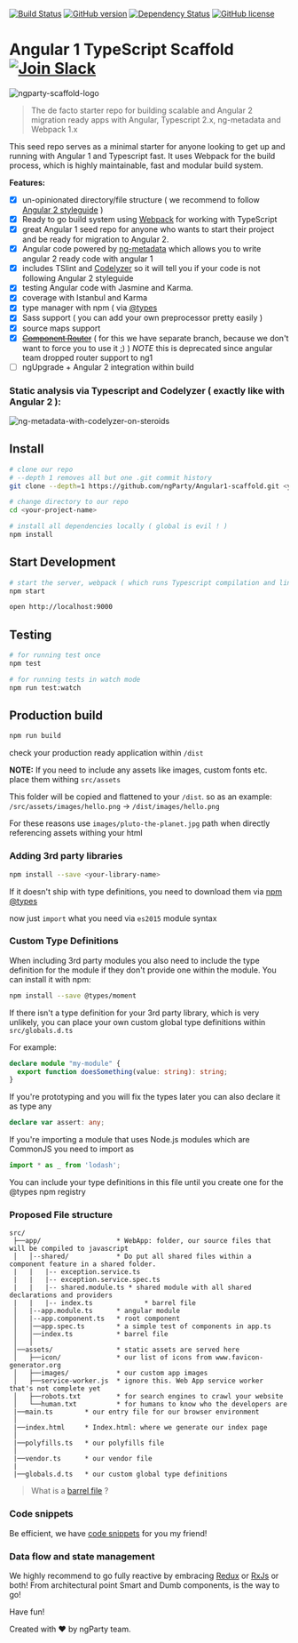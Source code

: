 [![Build Status](https://travis-ci.org/ngParty/Angular1-scaffold.svg?branch=master)](https://travis-ci.org/ngParty/Angular1-scaffold)
[![GitHub version](https://badge.fury.io/gh/ngParty%2FAngular1-scaffold.svg)](https://badge.fury.io/gh/ngParty%2FAngular1-scaffold)
[![Dependency Status](https://david-dm.org/ngParty/Angular1-scaffold.svg)](https://david-dm.org/ngParty/Angular1-scaffold)
[![GitHub license](https://img.shields.io/badge/license-MIT-blue.svg)](https://raw.githubusercontent.com/ngParty/Angular1-scaffold/master/LICENSE)

# Angular 1 TypeScript Scaffold [![Join Slack](https://img.shields.io/badge/slack-join-brightgreen.svg)](https://ngparty.herokuapp.com)

![ngparty-scaffold-logo](https://cloud.githubusercontent.com/assets/1223799/15454478/db5b45f6-2039-11e6-8a24-315656d53b6d.png)

> The de facto starter repo for building scalable and Angular 2 migration ready apps with Angular, Typescript 2.x, ng-metadata and Webpack 1.x

This seed repo serves as a minimal starter for anyone looking to get up and running with Angular 1 and Typescript fast.
It uses Webpack for the build process, which is highly maintainable, fast and modular build system.

**Features:**

- [x] un-opinionated directory/file structure ( we recommend to follow [Angular 2 styleguide](https://angular.io/styleguide) )
- [x] Ready to go build system using [Webpack](https://webpack.github.io/) for working with TypeScript
- [x] great Angular 1 seed repo for anyone who wants to start their project and be ready for migration to Angular 2.
- [x] Angular code powered by [ng-metadata](https://github.com/ngParty/ng-metadata) which allows you to write angular 2 ready code with angular 1
- [x] includes TSlint and [Codelyzer](https://github.com/mgechev/codelyzer) so it will tell you if your code is not following Angular 2 styleguide
- [x] testing Angular code with Jasmine and Karma.
- [x] coverage with Istanbul and Karma
- [x] type manager with npm ( via [@types](https://www.npmjs.com/~types )
- [x] Sass support ( you can add your own preprocessor pretty easily )
- [x] source maps support
- [x] ~~[Component Router](https://github.com/ngParty/Angular1-scaffold/tree/component-router)~~ ( for this we have separate branch, because we don't want to force you to use it ;) ) *NOTE* this is deprecated since angular team dropped router support to ng1
- [ ] ngUpgrade + Angular 2 integration within build

### Static analysis via Typescript and Codelyzer ( exactly like with Angular 2 ):

![ng-metadata-with-codelyzer-on-steroids](https://cloud.githubusercontent.com/assets/1223799/21472541/fd7f804c-cadf-11e6-94ae-62c4682c76f8.gif)


## Install

```bash
# clone our repo
# --depth 1 removes all but one .git commit history
git clone --depth=1 https://github.com/ngParty/Angular1-scaffold.git <your-project-name>

# change directory to our repo
cd <your-project-name>

# install all dependencies locally ( global is evil ! )
npm install
```

## Start Development

```bash
# start the server, webpack ( which runs Typescript compilation and linting with TSlint and Codelyzer )
npm start

open http://localhost:9000
```

## Testing

```bash
# for running test once
npm test

# for running tests in watch mode
npm run test:watch
```

## Production build

```bash
npm run build
```

check your production ready application within `/dist`

**NOTE:**
If you need to include any assets like images, custom fonts etc. place them withing `src/assets`

This folder will be copied and flattened to your `/dist`. so as an example:
`/src/assets/images/hello.png` -> `/dist/images/hello.png`

For these reasons use `images/pluto-the-planet.jpg` path when directly referencing assets withing your html


### Adding 3rd party libraries

```bash
npm install --save <your-library-name>
```

If it doesn't ship with type definitions, you need to download them via [npm @types](#customtypedefinitions)

now just `import` what you need via `es2015` module syntax

### Custom Type Definitions

When including 3rd party modules you also need to include the type definition for the module if they don't provide one within the module.
You can install it with npm:

```bash
npm install --save @types/moment
```

If there isn't a type definition for your 3rd party library, which is very unlikely, you can place your own custom global type definitions within `src/globals.d.ts`

For example:

```typescript
declare module "my-module" {
  export function doesSomething(value: string): string;
}
```

If you're prototyping and you will fix the types later you can also declare it as type any

```typescript
declare var assert: any;
```

If you're importing a module that uses Node.js modules which are CommonJS you need to import as

```typescript
import * as _ from 'lodash';
```

You can include your type definitions in this file until you create one for the @types npm registry

### Proposed File structure

```
src/
 ├──app/                   * WebApp: folder, our source files that will be compiled to javascript
 │   │--shared/            * Do put all shared files within a component feature in a shared folder.
 |   |   |-- exception.service.ts
 |   |   |-- exception.service.spec.ts
 |   |   |-- shared.module.ts * shared module with all shared declarations and providers
 |   |   |-- index.ts             * barrel file
 │   |--app.module.ts      * angular module
 │   |--app.component.ts   * root component
 │   │──app.spec.ts        * a simple test of components in app.ts
 │   │──index.ts           * barrel file
 │   │
 │──assets/                * static assets are served here
 │   ├──icon/              * our list of icons from www.favicon-generator.org
 │   ├──images/            * our custom app images
 │   ├──service-worker.js  * ignore this. Web App service worker that's not complete yet
 │   ├──robots.txt         * for search engines to crawl your website
 │   └──human.txt          * for humans to know who the developers are
 |──main.ts        * our entry file for our browser environment
 │
 |──index.html     * Index.html: where we generate our index page
 │
 |──polyfills.ts   * our polyfills file
 │
 |──vendor.ts      * our vendor file
 |
 |──globals.d.ts   * our custom global type definitions
```

> What is a [barrel file](https://angular.io/styleguide#!#create-and-import-barrels) ?

### Code snippets

Be efficient, we have [code snippets](https://github.com/ngParty/jetbrains-angular1-snippets) for you my friend!

### Data flow and state management

We highly recommend to go fully reactive by embracing [Redux](https://github.com/angular-redux/ng-redux) or [RxJs](http://reactivex.io/rxjs/) or both!
From architectural point Smart and Dumb components, is the way to go!

Have fun!


Created with &#10084; by ngParty team.
